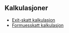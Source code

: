 ## Kalkulasjoner

- [Exit-skatt kalkulasjon](./src/components/ui/exit-tax.tsx)
- [Formuesskatt kalkulasjon](./src/components/ui/wealth-tax.tsx)
